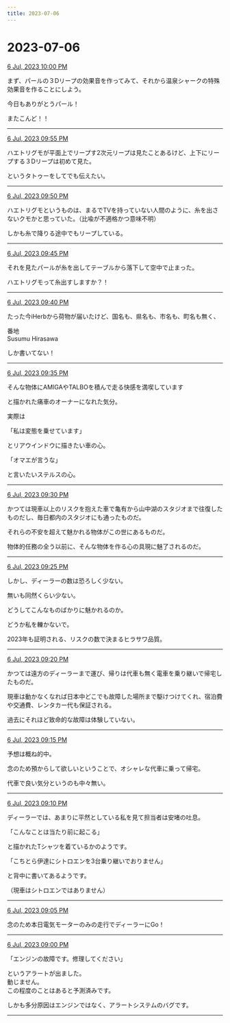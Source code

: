 ```yaml
---
title: 2023-07-06
---
```

# 2023-07-06

[6 Jul, 2023 10:00 PM](https://twitter.com/hirasawa/status/1676939057501462529#m)

まず、パールの３Dリープの効果音を作ってみて、それから温泉シャークの特殊効果音を作ることにしよう。  
  
今日もありがとうパール！  
  
またこんど！！

---

[6 Jul, 2023 09:55 PM](https://twitter.com/hirasawa/status/1676937791887003648#m)

ハエトリグモが平面上でリープす2次元リープは見たことあるけど、上下にリープする３Dリープは初めて見た。  
  
というタトゥーをしてでも伝えたい。

---

[6 Jul, 2023 09:50 PM](https://twitter.com/hirasawa/status/1676936533570621441#m)

ハエトリグモというものは、まるでTVを持っていない人間のように、糸を出さないクモかと思っていた。（比喩が不適格かつ意味不明）  
  
しかも糸で降りる途中でもリープしている。

---

[6 Jul, 2023 09:45 PM](https://twitter.com/hirasawa/status/1676935275698876416#m)

それを見たパールが糸を出してテーブルから落下して空中で止まった。  
  
ハエトリグモって糸出すしますか？！

---

[6 Jul, 2023 09:40 PM](https://twitter.com/hirasawa/status/1676934016879202304#m)

たった今iHerbから荷物が届いたけど、国名も、県名も、市名も、町名も無く、  
  
番地  
Susumu Hirasawa  
  
しか書いてない！

---

[6 Jul, 2023 09:35 PM](https://twitter.com/hirasawa/status/1676932758826786816#m)

そんな物体にAMIGAやTALBOを積んで走る快感を満喫しています  
  
と描かれた痛車のオーナーになれた気分。  
  
実際は  
  
「私は変態を乗せています」  
  
とリアウインドウに描きたい車の心。  
  
「オマエが言うな」  
  
と言いたいステルスの心。

---

[6 Jul, 2023 09:30 PM](https://twitter.com/hirasawa/status/1676931500397445124#m)

かつては現車以上のリスクを抱えた車で亀有から山中湖のスタジオまで往復したものだし、毎日都内のスタジオにも通ったものだ。  
  
それらの不安を超えて魅かれる物体がこの世にあるものだ。  
  
物体的任務の全う以前に、そんな物体を作る心の具現に魅了されるのだ。

---

[6 Jul, 2023 09:25 PM](https://twitter.com/hirasawa/status/1676930242123018240#m)

しかし、ディーラーの数は恐ろしく少ない。  
  
無いも同然くらい少ない。  
  
どうしてこんなものばかりに魅かれるのか。  
  
どうか私を轢かないで。  
  
2023年も証明される、リスクの数で決まるヒラサワ品質。

---

[6 Jul, 2023 09:20 PM](https://twitter.com/hirasawa/status/1676928983752134658#m)

かつては遠方のディーラーまで運び、帰りは代車も無く電車を乗り継いで帰宅したものだ。  
  
現車は動かなくなれば日本中どこでも故障した場所まで駆けつけてくれ、宿泊費や交通費、レンタカー代も保証される。  
  
過去にそれほど致命的な故障は体験していない。

---

[6 Jul, 2023 09:15 PM](https://twitter.com/hirasawa/status/1676927725557239809#m)

予想は概ね的中。  
  
念のため預からして欲しいということで、オシャレな代車に乗って帰宅。  
  
代車で良い気分というのも中々無い。

---

[6 Jul, 2023 09:10 PM](https://twitter.com/hirasawa/status/1676926467140210688#m)

ディーラーでは、あまりに平然としている私を見て担当者は安堵の吐息。  
  
「こんなことは当たり前に起こる」  
  
と描かれたTシャツを着ているかのようです。  
  
「こちとら伊達にシトロエンを3台乗り継いでおりません」  
  
と背中に書いてあるようです。  
  
（現車はシトロエンではありません）

---

[6 Jul, 2023 09:05 PM](https://twitter.com/hirasawa/status/1676925209712947201#m)

念のため本日電気モーターのみの走行でディーラーにGo！

---

[6 Jul, 2023 09:00 PM](https://twitter.com/hirasawa/status/1676923953699233795#m)

「エンジンの故障です。修理してください」  
  
というアラートが出ました。  
動じません。  
この程度のことはあると予測済みです。  
  
しかも多分原因はエンジンではなく、アラートシステムのバグです。

---

